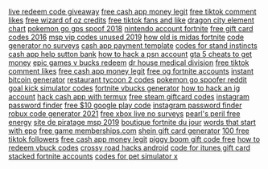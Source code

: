 <a href="https://lookerstudio.google.com/reporting/77b38a10-4e2b-45f9-abf7-5cd5ee27bab9/page/DjD">live redeem code giveaway</a>
<a href="https://lookerstudio.google.com/reporting/16ade7ae-be05-4f59-8b25-16b97a72402a/page/DjD">free cash app money legit</a>
<a href="https://lookerstudio.google.com/reporting/2724b070-d51b-4ffa-82ce-6d94b5e641e1/page/DjD">free tiktok comment likes</a>
<a href="https://lookerstudio.google.com/reporting/336f3bfa-e7b4-4b14-b88b-6fcb698586ef/page/DjD">free wizard of oz credits</a>
<a href="https://lookerstudio.google.com/s/mQUj57n_wrA">free tiktok fans and like</a>
<a href="https://lookerstudio.google.com/reporting/ee43ce3f-de50-4e21-9cb7-d87ac0f13b7c/page/DjD">dragon city element chart</a>
<a href="https://lookerstudio.google.com/reporting/53b9ed19-8e6e-4ef0-b1da-aca849a67294/page/DjD">pokemon go gps spoof 2018</a>
<a href="https://lookerstudio.google.com/reporting/066bc082-3e60-49e1-a902-f226c3345b72/page/DjD">nintendo account fortnite</a>
<a href="https://lookerstudio.google.com/reporting/320398ba-1222-4673-849a-c58852e4970d/page/DjD">free gift card codes 2016</a>
<a href="https://lookerstudio.google.com/reporting/e8bb0a51-3b7f-4b90-81c7-2376c4c5f47a/page/DjD">msp vip codes unused 2019</a>
<a href="https://lookerstudio.google.com/reporting/45c3f9c2-0d0d-42d9-9dd6-cf36318aa542/page/DjD">how old is midas fortnite</a>
<a href="https://lookerstudio.google.com/reporting/96928417-e6e0-47be-bf44-bce3a86889b7/page/DjD">code generator no surveys</a>
<a href="https://lookerstudio.google.com/u/0/reporting/6c4d4a98-0508-421c-affc-7e90d936594b/page/DjD">cash app payment template</a>
<a href="https://lookerstudio.google.com/reporting/0e4d8a99-c435-4265-af88-ed8168940e61/page/DjD">codes for stand instincts</a>
<a href="https://lookerstudio.google.com/reporting/42237bea-9538-4168-a842-7d0a57cf5a0c/page/DjD">cash app help sutton bank</a>
<a href="https://lookerstudio.google.com/reporting/5217f89a-ea92-4b91-b0aa-3595329843e7/page/DjD">how to hack a psn account</a>
<a href="https://lookerstudio.google.com/reporting/fcf5bad2-a967-488e-80e4-d74438ca52bb/page/rjpDD">gta 5 cheats to get money</a>
<a href="https://lookerstudio.google.com/u/0/reporting/702a4eb3-9a4c-4ab6-8189-c1d66c1b8fd2/page/DjD">epic games v bucks redeem</a>
<a href="https://lookerstudio.google.com/reporting/627b8cbd-5213-4db3-bba0-3d323b98811c/page/DjD">dr house medical division</a>
<a href="https://lookerstudio.google.com/reporting/704f96a1-e17f-41a2-ac0a-1e321b4690b4/page/DjD">free tiktok comment likes</a>
<a href="https://lookerstudio.google.com/reporting/16ade7ae-be05-4f59-8b25-16b97a72402a?s=iB1CrfJwvHo">free cash app money legit</a>
<a href="https://lookerstudio.google.com/reporting/347cd7a1-f262-4aa7-8353-b0bbfba32205/page/DjD">free og fortnite accounts</a>
<a href="https://lookerstudio.google.com/s/udDqAhN_MMM">instant bitcoin generator</a>
<a href="https://lookerstudio.google.com/reporting/b5c03b4a-38f0-4b3d-8e2c-b89014c8f18f/page/DjD">restaurant tycoon 2 codes</a>
<a href="https://lookerstudio.google.com/reporting/36388cf7-ccbf-4be3-8038-303730238c06?s=hFvEBW-MRSM">pokemon go spoofer reddit</a>
<a href="https://lookerstudio.google.com/reporting/d76c8076-5a56-43ea-8d33-ba67b320aa6c/page/DjD">goal kick simulator codes</a>
<a href="https://lookerstudio.google.com/u/0/reporting/c5e14fdc-e4c0-44b3-9288-cdd9890f1f38/page/zB3DD">fortnite vbucks generator</a>
<a href="https://lookerstudio.google.com/reporting/764b177e-def5-4a6c-926a-99996f31425e/page/DjD">how to hack an ig account</a>
<a href="https://lookerstudio.google.com/reporting/3a29e47e-3d86-4b12-9abc-8df489ff8ee0/page/DjD">hack cash app with termux</a>
<a href="https://lookerstudio.google.com/reporting/fba8658a-daa2-4b09-850d-ae8623de0c07/page/DjD">free steam giftcard codes</a>
<a href="https://lookerstudio.google.com/reporting/d897b18a-aea6-40d7-8ae0-55c9cdb758ca/page/DjD">instagram password finder</a>
<a href="https://lookerstudio.google.com/reporting/dcfe25c8-5a75-4caf-a092-8fe9fbbeed61/page/DjD">free $10 google play code</a>
<a href="https://lookerstudio.google.com/u/0/reporting/a7b208eb-2eee-4118-859b-faae3dd3299d/page/DjD">instagram password finder</a>
<a href="https://lookerstudio.google.com/reporting/0deeba1b-e1ba-464f-b91d-b9321b1f644b/page/DjD">robux code generator 2021</a>
<a href="https://lookerstudio.google.com/reporting/5a5a6970-89b4-4c3a-8821-d3c67cb43a90/page/DjD">free xbox live no surveys</a>
<a href="https://lookerstudio.google.com/reporting/1dfd501b-7ae2-4c07-8efc-38d94c335a05/page/DjD">pearl's peril free energy</a>
<a href="https://lookerstudio.google.com/reporting/dc0caf35-8045-4125-a365-921e931f4f59/page/DjD">site de piratage msp 2019</a>
<a href="https://lookerstudio.google.com/reporting/b15504af-b553-4dc5-a37c-68e4c4d5c763/page/DjD">boutique fortnite du jour</a>
<a href="https://lookerstudio.google.com/reporting/5808836f-7853-4bb2-bcad-ab228de2d1b3/page/xYR9C">words that start with epo</a>
<a href="https://lookerstudio.google.com/reporting/ddf032ee-7a7c-47a4-9d68-4e799164c911/page/DjD">free game memberships.com</a>
<a href="https://lookerstudio.google.com/reporting/cc9ffd54-8259-438b-9eb9-b3f9ec29f27d/page/muWED">shein gift card generator</a>
<a href="https://lookerstudio.google.com/reporting/f1d240d2-1d5a-4741-b59e-1caf6ecbc75c/page/RPjDD">100 free tiktok followers</a>
<a href="https://lookerstudio.google.com/reporting/023f3dfe-e46f-418a-bf65-5caada8d1391/page/urfAD">free cash app money legit</a>
<a href="https://lookerstudio.google.com/s/ibiWHWJciCY">piggy boom gift code free</a>
<a href="https://lookerstudio.google.com/reporting/fcd5a922-da51-4d2e-8753-181e55994968/page/DjD">how to redeem vbuck codes</a>
<a href="https://lookerstudio.google.com/s/gBTrUA3qzn0">crossy road hacks android</a>
<a href="https://lookerstudio.google.com/reporting/2dc59aef-70ae-44cc-b76b-e30d24c94388/page/DjD">code for itunes gift card</a>
<a href="https://lookerstudio.google.com/reporting/b259b554-c0d6-454f-a511-04b93b60b825/page/DjD">stacked fortnite accounts</a>
<a href="https://lookerstudio.google.com/reporting/07a230d4-399e-4b2c-9b00-4ea48d79f41d/page/DjD">codes for pet simulator x</a>
